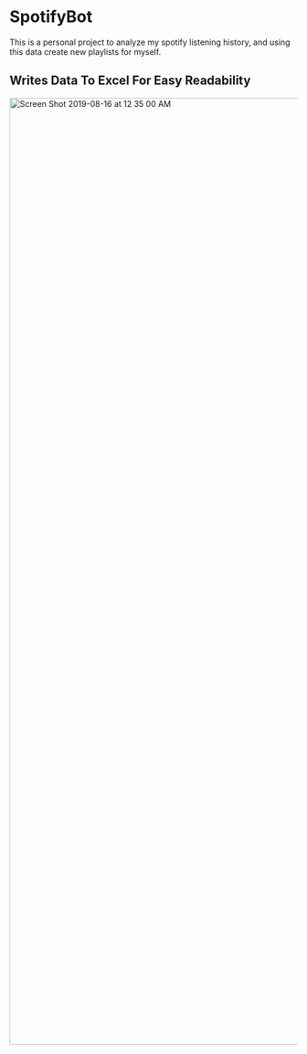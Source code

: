 # SpotifyBot
This is a personal project to analyze my spotify listening history, and using this data create new playlists for myself. 

## Writes Data To Excel For Easy Readability 
<img width="1657" alt="Screen Shot 2019-08-16 at 12 35 00 AM" src="https://user-images.githubusercontent.com/42951007/63145739-295a8380-bfbe-11e9-9b0b-2cf50e2e1259.png">


